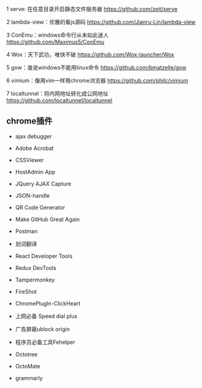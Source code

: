 
1 serve: 在任意目录开启静态文件服务器
https://github.com/zeit/serve

2 lambda-view：优雅的看js源码
https://github.com/Jianru-Lin/lambda-view

3 ConEmu：windows命令行从未如此迷人
https://github.com/Maximus5/ConEmu

4 Wox：天下武功，唯快不破
https://github.com/Wox-launcher/Wox

5 gow：谁说windows不能用linux命令
https://github.com/bmatzelle/gow

6 vimium：像用vim一样用chrome浏览器
https://github.com/philc/vimium

7 localtunnel：将内网地址转化成公网地址
https://github.com/localtunnel/localtunnel

##  chrome插件

- ajax debugger
- Adobe Acrobat
- CSSViewer
- HostAdmin App
- JQuery AJAX Capture
- JSON-handle
- QR Code Generator
- Make GitHub Great Again
- Postman
- 划词翻译
- React Developer Tools
- Redux DevTools
- Tampermonkey
- FireShot
- ChromePlugIn-ClickHeart


- 上网必备 Speed dial plus
- 广告屏蔽ublock origin
- 程序员必备工具Fehelper
- Octotree
- OctoMate
- grammarly

